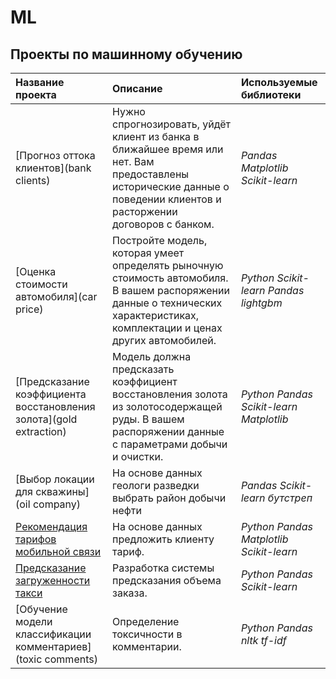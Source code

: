 # ML

## Проекты по машинному обучению


| Название проекта | Описание | Используемые библиотеки | 
| :---------------------- | :---------------------- | :---------------------- |
| [Прогноз оттока клиентов](bank clients) | Нужно спрогнозировать, уйдёт клиент из банка в ближайшее время или нет. Вам предоставлены исторические данные о поведении клиентов и расторжении договоров с банком. | *Pandas* *Matplotlib* *Scikit-learn* |
| [Оценка стоимости автомобиля](car price) | Постройте модель, которая умеет определять рыночную стоимость автомобиля. В вашем распоряжении данные о технических характеристиках, комплектации и ценах других автомобилей. | *Python* *Scikit-learn* *Pandas* *lightgbm* |
| [Предсказание коэффициента восстановления золота](gold extraction) | Модель должна предсказать коэффициент восстановления золота из золотосодержащей руды. В вашем распоряжении данные с параметрами добычи и очистки. | *Python* *Pandas* *Scikit-learn* *Matplotlib* |
| [Выбор локации для скважины](oil company) | На основе данных геологи разведки выбрать район добычи нефти |*Pandas Scikit-learn бутстреп* |
| [Рекомендация тарифов мобильной связи](tariffs) | На основе данных предложить клиенту тариф. | *Python Pandas Matplotlib Scikit-learn* |
| [Предсказание загруженности такси](taxi) | Разработка системы предсказания объема заказа. | *Python Pandas Scikit-learn* |
| [Обучение модели классификации комментариев](toxic comments) | Определение токсичности в комментарии. | *Python Pandas nltk tf-idf* |
